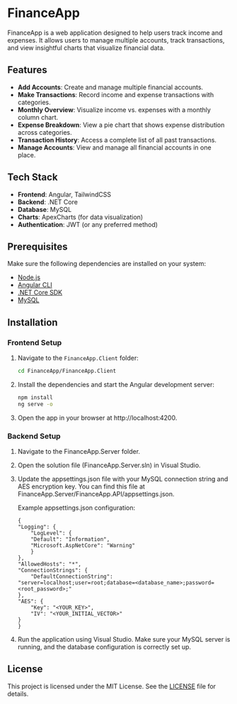 # FinanceApp

FinanceApp is a web application designed to help users track income and expenses. It allows users to manage multiple accounts, track transactions, and view insightful charts that visualize financial data.

## Features

- **Add Accounts**: Create and manage multiple financial accounts.
- **Make Transactions**: Record income and expense transactions with categories.
- **Monthly Overview**: Visualize income vs. expenses with a monthly column chart.
- **Expense Breakdown**: View a pie chart that shows expense distribution across categories.
- **Transaction History**: Access a complete list of all past transactions.
- **Manage Accounts**: View and manage all financial accounts in one place.

## Tech Stack

- **Frontend**: Angular, TailwindCSS
- **Backend**: .NET Core
- **Database**: MySQL
- **Charts**: ApexCharts (for data visualization)
- **Authentication**: JWT (or any preferred method)

## Prerequisites

Make sure the following dependencies are installed on your system:

- [Node.js](https://nodejs.org/)
- [Angular CLI](https://angular.io/cli)
- [.NET Core SDK](https://dotnet.microsoft.com/download)
- [MySQL](https://www.mysql.com/downloads/)

## Installation

### Frontend Setup

1. Navigate to the `FinanceApp.Client` folder:
   ```bash
   cd FinanceApp/FinanceApp.Client
   ```
2. Install the dependencies and start the Angular development server:
   ```bash
   npm install
   ng serve -o
   ```
3. Open the app in your browser at http://localhost:4200.

### Backend Setup

1. Navigate to the FinanceApp.Server folder.

2. Open the solution file (FinanceApp.Server.sln) in Visual Studio.

3. Update the appsettings.json file with your MySQL connection string and AES encryption key. You can find this file at FinanceApp.Server/FinanceApp.API/appsettings.json.

   Example appsettings.json configuration:

   ```
   {
   "Logging": {
       "LogLevel": {
       "Default": "Information",
       "Microsoft.AspNetCore": "Warning"
       }
   },
   "AllowedHosts": "*",
   "ConnectionStrings": {
       "DefaultConnectionString": "server=localhost;user=root;database=<database_name>;password=<root_password>;"
   },
   "AES": {
       "Key": "<YOUR_KEY>",
       "IV": "<YOUR_INITIAL_VECTOR>"
   }
   }

   ```

4. Run the application using Visual Studio. Make sure your MySQL server is running, and the database configuration is correctly set up.

## License
This project is licensed under the MIT License. See the [LICENSE](https://github.com/iambhavik99/FinanceApp/tree/master?tab=MIT-1-ov-file) file for details.
